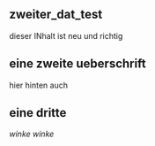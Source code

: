 ## zweiter_dat_test
dieser INhalt ist neu und richtig

## eine zweite ueberschrift


hier hinten auch

## eine dritte

*winke* *winke*


